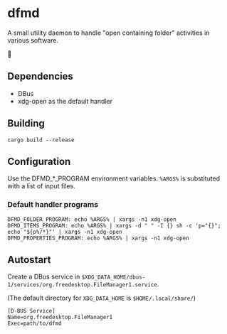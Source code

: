 # dfmd

A small utility daemon to handle "open containing folder" activities in various
software.

🦊

## Dependencies

- DBus
- xdg-open as the default handler

## Building

```
cargo build --release
```

## Configuration

Use the DFMD_*_PROGRAM environment variables. `%ARGS%` is substituted with a
list of input files.

### Default handler programs

```
DFMD_FOLDER_PROGRAM: echo %ARGS% | xargs -n1 xdg-open
DFMD_ITEMS_PROGRAM: echo %ARGS% | xargs -d " " -I {} sh -c 'p="{}"; echo "${p%/*}"' | xargs -n1 xdg-open
DFMD_PROPERTIES_PROGRAM: echo %ARGS% | xargs -n1 xdg-open
```

## Autostart

Create a DBus service in
`$XDG_DATA_HOME/dbus-1/services/org.freedesktop.FileManager1.service`.

(The default directory for `XDG_DATA_HOME` is `$HOME/.local/share/`)

```
[D-BUS Service]
Name=org.freedesktop.FileManager1
Exec=path/to/dfmd
```

